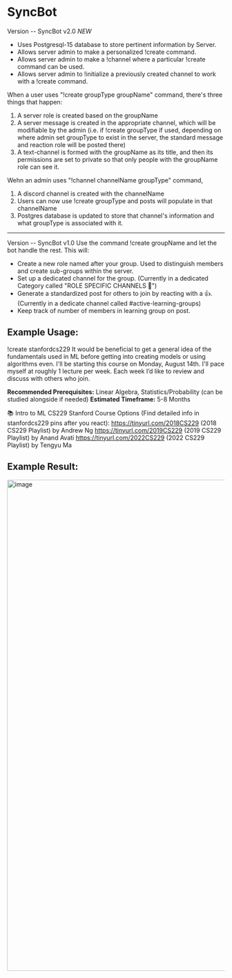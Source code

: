 # SyncBot

Version -- SyncBot v2.0 
*NEW* 
- Uses Postgresql-15 database to store pertinent information by Server.
- Allows server admin to make a personalized !create command.
- Allows server admin to make a !channel where a particular !create command can be used. 
- Allows server admin to !initialize a previously created channel to work with a !create command. 

When a user uses "!create groupType groupName" command, there's three things that happen:

1. A server role is created based on the groupName 
2. A server message is created in the appropriate channel, which will be modifiable by the admin (i.e. if !create groupType if used, depending on where admin set groupType to exist in the server, the standard message and reaction role will be posted there)
3. A text-channel is formed with the groupName as its title, and then its permissions are set to private so that only people with the groupName role can see it. 

Wehn an admin uses "!channel channelName groupType" command, 

1. A discord channel is created with the channelName
2. Users can now use !create groupType and posts will populate in that channelName 
3. Postgres database is updated to store that channel's information and what groupType is associated with it.

<hr> 

Version -- SyncBot v1.0 
Use the command !create groupName and let the bot handle the rest. This will:
- Create a new role named after your group. Used to distinguish members and create sub-groups within the server. 
- Set up a dedicated channel for the group. (Currently in a dedicated Category called "ROLE SPECIFIC CHANNELS 🔐")
- Generate a standardized post for others to join by reacting with a 👍. (Currently in a dedicate channel called #active-learning-groups)
- Keep track of number of members in learning group on post. 

## Example Usage:

!create stanfordcs229
It would be beneficial to get a general idea of the fundamentals used in ML before getting into creating models or using algorithms even. I'll be starting this course on Monday, August 14th. I'll pace myself at roughly 1 lecture per week. Each week I’d like to review and discuss with others who join.  

**Recommended Prerequisites:** Linear Algebra, Statistics/Probability (can be studied alongside if needed)
**Estimated Timeframe:** 5-8 Months 

📚 Intro to ML CS229 Stanford Course Options (Find detailed info in ⁠stanfordcs229 pins after you react):
https://tinyurl.com/2018CS229 (2018 CS229 Playlist) by Andrew Ng
https://tinyurl.com/2019CS229 (2019 CS229 Playlist) by Anand Avati 
https://tinyurl.com/2022CS229 (2022 CS229 Playlist) by Tengyu Ma

## Example Result:

<img width="1137" alt="image" src="https://github.com/rohitmit98/SyncBot/assets/51212933/a2920578-4e0a-4354-a53f-d82d1cb9209e">
